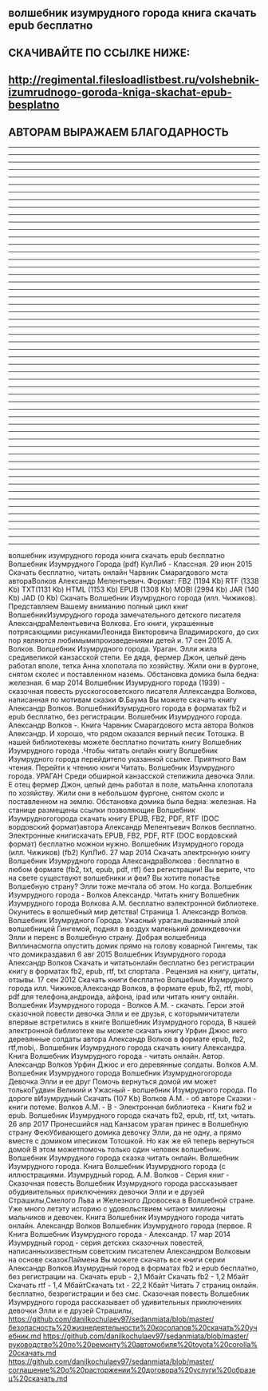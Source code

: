 волшебник изумрудного города книга скачать epub бесплатно
--------------------------------------------------
СКАЧИВАЙТЕ ПО ССЫЛКЕ НИЖЕ:
--------------------------------------------------
http://regimental.filesloadlistbest.ru/volshebnik-izumrudnogo-goroda-kniga-skachat-epub-besplatno
--------------------------------------------------
АВТОРАМ ВЫРАЖАЕМ БЛАГОДАРНОСТЬ
--------------------------------------------------
--------------------------------------------------
--------------------------------------------------
--------------------------------------------------
--------------------------------------------------
--------------------------------------------------
--------------------------------------------------
--------------------------------------------------
--------------------------------------------------
--------------------------------------------------
--------------------------------------------------
--------------------------------------------------
--------------------------------------------------
--------------------------------------------------
--------------------------------------------------
--------------------------------------------------
--------------------------------------------------
--------------------------------------------------
--------------------------------------------------
--------------------------------------------------
--------------------------------------------------
--------------------------------------------------
--------------------------------------------------
--------------------------------------------------
--------------------------------------------------
--------------------------------------------------
--------------------------------------------------
--------------------------------------------------
--------------------------------------------------
--------------------------------------------------
--------------------------------------------------
--------------------------------------------------
--------------------------------------------------
--------------------------------------------------
--------------------------------------------------
--------------------------------------------------
--------------------------------------------------
--------------------------------------------------
--------------------------------------------------
--------------------------------------------------
--------------------------------------------------
--------------------------------------------------
--------------------------------------------------
--------------------------------------------------
--------------------------------------------------
--------------------------------------------------
--------------------------------------------------
--------------------------------------------------
--------------------------------------------------
--------------------------------------------------
--------------------------------------------------
--------------------------------------------------
--------------------------------------------------
--------------------------------------------------
--------------------------------------------------
волшебник изумрудного города книга скачать epub бесплатно Волшебник Изумрудного Города (pdf)  КулЛиб - Классная. 29 июн 2015  Скачать бесплатно, читать онлайн Чарвник Смарагдового мста автораВолков Александр Мелентьевич.  Формат: FB2 (1194 Kb) RTF (1338 Kb) TXT(1131 Kb) HTML (1153 Kb) EPUB (1308 Kb) MOBI (2994 Kb) JAR (140 Kb) JAD (0 Kb) Скачать  Волшебник Изумрудного города (илл. Чижиков). Представляем Вашему вниманию полный цикл книг ВолшебникИзумрудного города замечательного детского писателя АлександраМелентьевича Волкова. Его книги, украшенные потрясающими рисункамиЛеонида Викторовича Владимирского, до сих пор являются любимымипроизведениями детей и. 17 сен 2015  А. Волков. Волшебник Изумрудного города. Ураган. Элли жила средивеликой канзасской степи. Ее дядя, фермер Джон, целый день работал вполе, тетка Анна хлопотала по хозяйству. Жили они в фургоне, снятом сколес и поставленном наземь. Обстановка домика была бедна: железная. 6 мар 2014  Волшебник Изумрудного города (1939) - сказочная повесть русскогосоветского писателя Аллександра Волкова, написанная по мотивам сказки Ф.Баума  Вы можете скачать книгу Александр Волков. ВолшебникИзумрудного города в форматах fb2 и epub бесплатно, без регистрации. Волшебник Изумрудного города. Александр Волков -. Книга Чарвник Смарагдового мста автора Волков Александр. И хорошо, что рядом оказался верный песик Тотошка. В нашей библиотекевы можете бесплатно почитать книгу  Волшебник Изумрудного города .Чтобы читать онлайн книгу  Волшебник Изумрудного города  перейдитепо указанной ссылке. Приятного Вам чтения. Перейти к чтению книги Читать. Волшебник Изумрудного города. УРАГАН Среди обширной канзасской степижила девочка Элли. Е отец фермер Джон, целый день работал в поле, матьАнна хлопотала по хозяйству. Жили они в небольшом фургоне, снятом сколс и поставленном на землю. Обстановка домика была бедна: железная. На станице размещены ссылки позволяющие Волшебник Изумрудногогорода скачать книгу EPUB, FB2, PDF, RTF (DOC  вордовский формат)автора Александр Мелентьевич Волков бесплатно. Электронные книгискачать EPUB, FB2, PDF, RTF (DOC  вордовский формат) бесплатно можнои нужно. Волшебник Изумрудного города (илл. Чижиков) (fb2)  КулЛиб. 27 мар 2014  Скачать электронную книгу Волшебник Изумрудного города АлександраВолкова : бесплатно в любом формате (fb2, txt, epub, pdf, rtf) без регистрации! Вы верите, что на свете существуют волшебники и феи? Вы хотите попастьв Волшебную страну? Элли тоже мечтала об этом. Но когда. Волшебник Изумрудного города - Волков Александр. Читать книгу Волшебник Изумрудного города Волкова А.М. бесплатно вэлектронной библиотеке. Окунитесь в волшебный мир детства! Cтраница 1. Александр Волков. Волшебник Изумрудного Города. Ужасный ураган,вызванный злой волшебницей Гингемой, поднял в воздух маленький домикдевочки Элли и перенс в Волшебную страну. Добрая волшебница Виллинасмогла опустить домик прямо на голову коварной Гингемы, так что домикраздавил
6 авг 2015  Волшебник Изумрудного города Александр Волков  Скачать и читатьонлайн бесплатно без регистрации книгу в форматах fb2, epub, rtf, txt спортала . Рецензия на книгу, цитаты, отзывы. 17 сен 2012  Скачать книги бесплатно Волшебник Изумрудного города илл. Чижиков,Александр Волков, в формате epub, fb2, rtf, mobi, pdf для телефона,андроида, айфона, ipad или читать книгу онлайн. Волшебник Изумрудного города - Волков А.М. - скачать. Герои этой сказочной повести  девочка Элли и ее друзья, с которымичитатели впервые встретились в книге Волшебник Изумрудного города, В нашей электронной библиотеке вы можете скачать книгу Урфин Джюс иего деревянные солдаты автора Александр Волков в формате epub, fb2, rtf,mobi,. Волшебник Изумрудного города скачать книгу Александра. Книга Волшебник Изумрудного города - читать онлайн. Автор. Александр Волков Урфин Джюс и его деревянные солдаты. Волков А.М. Волшебник Изумрудного города Волшебник Изумрудногогорода Девочка Элли и ее друг  Помочь вернуться домой им может толькоГудвин Великий и Ужасный - волшебник Изумрудного города. По дороге вИзумрудный  Скачать (107 Kb) Волков А.М. - об авторе Сказки - книги потеме. Волков А.М. - В - Электронная библиотека - Книги fb2 и epub. Волшебник Изумрудного города скачать fb2, epub, rtf, txt, читать. 26 апр 2017  Пронесшийся над Канзасом ураган принес в Волшебную страну ФеюУбивающего домика девочку Элли, да не одну, а прямо вместе с домиком ипесиком Тотошкой. Но как же ей теперь вернуться домой В этом можетпомочь только один человек волшебник. Волшебник Изумрудного города сказка читать онлайн. Волшебник Изумрудного города. Книга Волшебник Изумрудного города (с иллюстрациями. Изумрудный город. А.М. Волков - Серия книг  -
Сказочная повесть Волшебник Изумрудного города рассказывает обудивительных приключениях девочки Элли и е друзей  Страшилы,Смелого Льва и Железного Дровосека  в Волшебной стране. Уже много летэту историю с удовольствием читают миллионы мальчиков и девочек. Книга Волшебник Изумрудного города читать онлайн. Александр Волков Волшебник Изумрудного города (первое. R Книга Волшебник Изумрудного города - Александр. 17 мар 2014  Изумрудный город - серия детских сказочных повестей, написанныхизвестным советским писателем Александром Волковым на основе сказокЛаймена  Вы можете скачать все книги серии Александр Волков.Изумрудный город в форматах fb2 и epub бесплатно, без регистрации на. Cкачать epub - 2,1 Мбайт Cкачать fb2 - 1,2 Мбайт Cкачать rtf - 1,4 МбайтCкачать txt - 22,2 Кбайт Читать 7 страниц онлайн. бесплатно, безрегистрации и без смс. Сказочная повесть Волшебник Изумрудного города рассказывает об удивительных приключениях девочки Элли и е друзей Страшилы,
https://github.com/danilkochulaev97/sedanmiata/blob/master/безопасность%20жизнедеятельности%20косолапов%20скачать%20учебник.md
https://github.com/danilkochulaev97/sedanmiata/blob/master/руководство%20по%20ремонту%20автомобиля%20toyota%20corolla%20скачать.md
https://github.com/danilkochulaev97/sedanmiata/blob/master/соглашение%20о%20расторжении%20договора%20услуги%20образец%20скачать.md